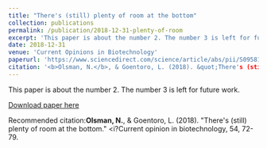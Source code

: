```yaml
---
title: "There's (still) plenty of room at the bottom"
collection: publications
permalink: /publication/2018-12-31-plenty-of-room
excerpt: 'This paper is about the number 2. The number 3 is left for future work.'
date: 2018-12-31
venue: 'Current Opinions in Biotechnology'
paperurl: 'https://www.sciencedirect.com/science/article/abs/pii/S095816691730263X'
citation: '<b>Olsman, N.</b>, & Goentoro, L. (2018). &quot;There's (still) plenty of room at the bottom.&quot; <i?Current opinion in biotechnology</i>, 54, 72-79.'
---
```

This paper is about the number 2. The number 3 is left for future work.

[Download paper here](https://www.sciencedirect.com/science/article/abs/pii/S095816691730263X)

Recommended citation:<b>Olsman, N.</b>, & Goentoro, L. (2018). &quot;There's (still) plenty of room at the bottom.&quot; <i?Current opinion in biotechnology</i>, 54, 72-79.
